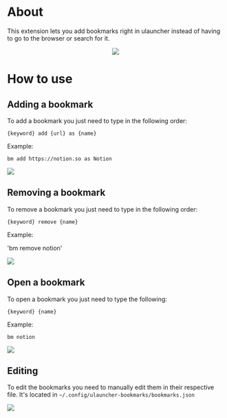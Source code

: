 # About
This extension lets you add bookmarks right in ulauncher instead of having to go to the browser or search for it.

<p align="center">
 <img src="https://github.com/lighttigerXIV/ulauncher-bookmarks/assets/35658492/5252f5c7-ce38-4aa6-81a4-4a9fbd8772c7"> 
</p>


# How to use
## Adding a bookmark
To add a bookmark you just need to type in the following order:

`{keyword} add {url} as {name}`

Example: 

`bm add https://notion.so as Notion`

<p align="start">
 <img src="https://github.com/lighttigerXIV/ulauncher-bookmarks/assets/35658492/fc4f3a10-98bd-4f7d-931c-6bbd7bf0c86d"> 
</p>


## Removing a bookmark
To remove a bookmark you just need to type in the following order:

`{keyword} remove {name}`

Example:

'bm remove notion'

<p align="start">
 <img src="https://github.com/lighttigerXIV/ulauncher-bookmarks/assets/35658492/30fdd3d2-9122-403e-82d9-1b061f9bc9ba"> 
</p>


## Open a bookmark
To open a bookmark you just need to type the following:

`{keyword} {name}`

Example:

`bm notion`

<p align="start">
 <img src="https://github.com/lighttigerXIV/ulauncher-bookmarks/assets/35658492/5252f5c7-ce38-4aa6-81a4-4a9fbd8772c7"> 
</p>

## Editing 
To edit the bookmarks you need to manually edit them in their respective file. It's located in `~/.config/ulauncher-bookmarks/bookmarks.json`

<p align="start" width="400">
 <img src="https://github.com/lighttigerXIV/ulauncher-bookmarks/assets/35658492/81f0d29f-904f-4629-ba82-ae70c6e9e3b7"> 
</p>
